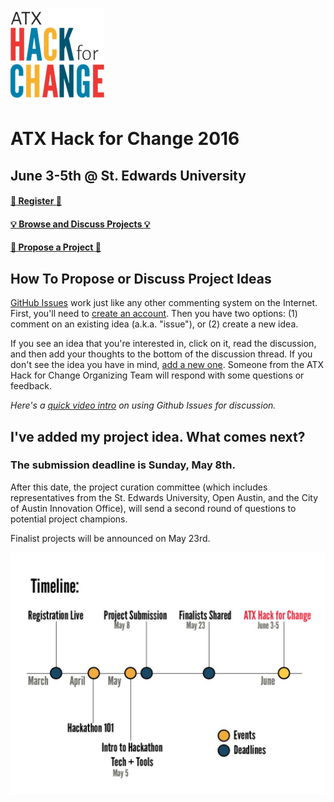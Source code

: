 ![ATX Hack for Change Logo](./atx-hack-for-change.png)

# ATX Hack for Change 2016
## June 3-5th @ St. Edwards University

#### [:rocket: Register :rocket:](http://atxhackforchange.org/attend.html)
#### [:bulb: Browse and Discuss Projects :bulb:](https://github.com/open-austin/atx-hack-for-change-2016/issues)
#### [:star2: Propose a Project :star2:](https://github.com/open-austin/atx-hack-for-change-2016/issues/new)

## How To Propose or Discuss Project Ideas

[GitHub Issues](https://guides.github.com/features/issues/) work just like any other commenting system on the Internet. First, you'll need to [create an account](https://github.com/join). Then you have two options: (1) comment on an existing idea (a.k.a. "issue"), or (2) create a new idea.

If you see an idea that you're interested in, click on it, read the discussion, and then add your thoughts to the bottom of the discussion thread. If you don't see the idea you have in mind, [add a new one](https://github.com/open-austin/atx-hack-for-change-2016/issues/new). Someone from the ATX Hack for Change Organizing Team will respond with some questions or feedback. 

*Here's a [quick video intro](https://www.youtube.com/watch?v=KlrJVSJRUN4) on using Github Issues for discussion.*

## I've added my project idea. What comes next?

### The submission deadline is Sunday, May 8th.

After this date, the project curation committee (which includes representatives from the St. Edwards University, Open Austin, and the City of Austin Innovation Office), will send a second round of questions to potential project champions.

Finalist projects will be announced on May 23rd.

![Submission Timeline](./submission-timeline.png)
